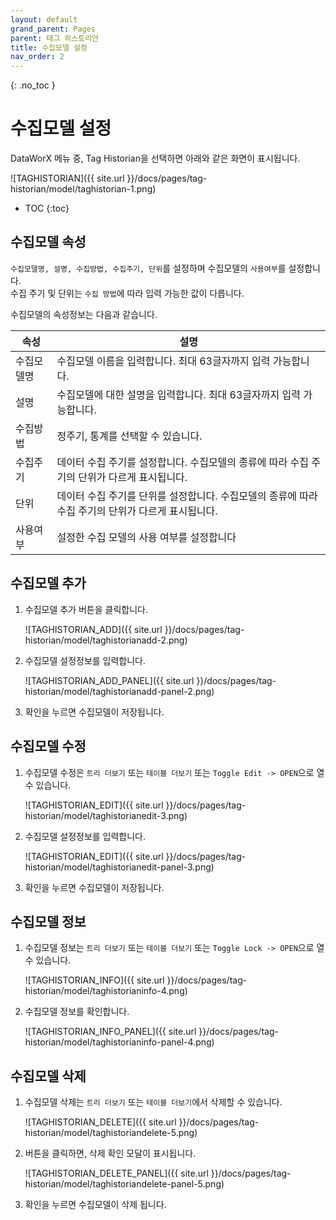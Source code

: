 ```yaml
---
layout: default
grand_parent: Pages
parent: 태그 히스토리안
title: 수집모델 설정 
nav_order: 2
---
```


{: .no_toc }
# 수집모델 설정   
DataWorX 메뉴 중, Tag Historian을 선택하면 아래와 같은 화면이 표시됩니다.  

![TAGHISTORIAN]({{ site.url }}/docs/pages/tag-historian/model/taghistorian-1.png)

- TOC
{:toc}


## 수집모델 속성  
`수집모델명, 설명, 수집방법, 수집주기, 단위`를 설정하며 수집모델의 `사용여부`를 설정합니다.  
수집 주기 및 단위는 `수집 방법`에 따라 입력 가능한 값이 다릅니다.  

수집모델의 속성정보는 다음과 같습니다.  

| 속성 | 설명 |
|----------|----|
|수집모델명| 수집모델 이름을 입력합니다. 최대 63글자까지 입력 가능합니다.|
|설명| 수집모델에 대한 설명을 입력합니다. 최대 63글자까지 입력 가능합니다.|
|수집방법| 정주기, 통계를 선택할 수 있습니다. |
|수집주기| 데이터 수집 주기를 설정합니다. 수집모델의 종류에 따라 수집 주기의 단위가 다르게 표시됩니다.|
|단위| 데이터 수집 주기를 단위를 설정합니다. 수집모델의 종류에 따라 수집 주기의 단위가 다르게 표시됩니다.|
|사용여부| 설정한 수집 모델의 사용 여부를 설정합니다 |

## 수집모델 추가  
1. 수집모델 추가 버튼을 클릭합니다.  

    ![TAGHISTORIAN_ADD]({{ site.url }}/docs/pages/tag-historian/model/taghistorianadd-2.png)

2. 수집모델 설정정보를 입력합니다.  

    ![TAGHISTORIAN_ADD_PANEL]({{ site.url }}/docs/pages/tag-historian/model/taghistorianadd-panel-2.png)

3. 확인을 누르면 수집모델이 저장됩니다.  

## 수집모델 수정
1. 수집모델 수정은 `트리 더보기` 또는 `테이블 더보기` 또는 `Toggle Edit -> OPEN`으로 열 수 있습니다.  

    ![TAGHISTORIAN_EDIT]({{ site.url }}/docs/pages/tag-historian/model/taghistorianedit-3.png)

2. 수집모델 설정정보를 입력합니다.  

    ![TAGHISTORIAN_EDIT]({{ site.url }}/docs/pages/tag-historian/model/taghistorianedit-panel-3.png)

3. 확인을 누르면 수집모델이 저장됩니다.  

## 수집모델 정보  
1. 수집모델 정보는 `트리 더보기` 또는 `테이블 더보기` 또는 `Toggle Lock -> OPEN`으로 열 수 있습니다.  

    ![TAGHISTORIAN_INFO]({{ site.url }}/docs/pages/tag-historian/model/taghistorianinfo-4.png)

2. 수집모델 정보를 확인합니다.

    ![TAGHISTORIAN_INFO_PANEL]({{ site.url }}/docs/pages/tag-historian/model/taghistorianinfo-panel-4.png)

## 수집모델 삭제  
1. 수집모델 삭제는 `트리 더보기` 또는 `테이블 더보기`에서 삭제할 수 있습니다.

    ![TAGHISTORIAN_DELETE]({{ site.url }}/docs/pages/tag-historian/model/taghistoriandelete-5.png)

2. 버튼을 클릭하면, 삭제 확인 모달이 표시됩니다.

    ![TAGHISTORIAN_DELETE_PANEL]({{ site.url }}/docs/pages/tag-historian/model/taghistoriandelete-panel-5.png)

3. 확인을 누르면 수집모델이 삭제 됩니다.

